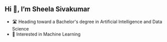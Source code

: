 ## Hi 👋,  I’m Sheela Sivakumar


- 🛣️ Heading toward a Bachelor's degree in Artificial Intelligence and Data Science 
- 👀 Interested in Machine Learning 
